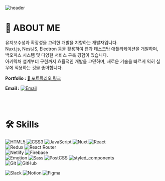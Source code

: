 ![header](https://capsule-render.vercel.app/api?type=waving&color=timeAuto&height=250&section=header&text=Namgyung%20Kim&fontSize=70&animation=fadeIn&fontAlignY=38&descAlignY=54&descAlign=62)

# 🤗 ABOUT ME
유지보수성과 확장성을 고려한 개발을 지향하는 개발자입니다.   
Nuxt.js, NestJS, Electron 등을 활용하여 웹과 데스크탑 애플리케이션을 개발하며, 백오피스 시스템 및 다양한 서비스 구축 경험이 있습니다.  
아키텍처 설계부터 구현까지 효율적인 개발을 고민하며, 새로운 기술을 빠르게 익혀 실무에 적용하는 것을 좋아합니다.   


**Portfolio :** 
[🔗 포트폴리오 링크](https://drive.google.com/file/d/1mfK77etnNQmL9lhePphZ7NKJKu-2l8rQ/view?usp=drive_link)  


**Email :** 
[![Email](https://img.shields.io/badge/namgyung.kim@gmail.com-4A86CF?style=flat-square&logo=Gmail&logoColor=white)](mailto:namgyung.kim@gmail.com)

<br />
<br />

# 🛠 Skills

![HTML5](https://img.shields.io/badge/HTML5-E34F26?style=flat-square&logo=HTML5&logoColor=white)
![CSS3](https://img.shields.io/badge/CSS3-1572B6?style=flat-square&logo=CSS3&logoColor=white)
![JavaScript](https://img.shields.io/badge/JavaScript-F7DF1E?style=flat-square&logo=JavaScript&logoColor=white)
![Nuxt](https://img.shields.io/badge/Nuxt-00DC82?style=flat-square&logo=Nuxt.js&logoColor=white)
![React](https://img.shields.io/badge/React-61DAFB?style=flat-square&logo=React&logoColor=white)  
![Redux](https://img.shields.io/badge/Redux-764ABC?style=flat-square&logo=Redux&logoColor=white)
![React Router](https://img.shields.io/badge/ReactRouter-CA4245?style=flat-square&logo=ReactRouter&logoColor=white)  
![Netlify](https://img.shields.io/badge/Netlify-00C7B7?style=flat-square&logo=Netlify&logoColor=white)
![Firebase](https://img.shields.io/badge/Firebase-FFCA28?style=flat-square&logo=Firebase&logoColor=white)  
![Emotion](https://img.shields.io/badge/Emotion-DB7093?style=flat-square)
![Sass](https://img.shields.io/badge/Sass-CC6699?style=flat-square&logo=Sass&logoColor=white)
![PostCSS](https://img.shields.io/badge/PostCSS-DD3A0A?style=flat-square&logo=PostCSS&logoColor=white)
![styled_components](https://img.shields.io/badge/styled_components-DB7093?style=flat-square&logo=styled-components&logoColor=white)  
![Git](https://img.shields.io/badge/Git-F05032?style=flat-square&logo=git&logoColor=white)
![GitHub](https://img.shields.io/badge/GitHub-181717?style=flat-square&logo=GitHub&logoColor=white)  

![Slack](https://img.shields.io/badge/Slack-4A154B?style=flat-square&logo=Slack&logoColor=white)
![Notion](https://img.shields.io/badge/Notion-000000?style=flat-square&logo=Notion&logoColor=white)
![Figma](https://img.shields.io/badge/Figma-F24E1E?style=flat-square&logo=Figma&logoColor=white)  


<br />
<br />
<br />
